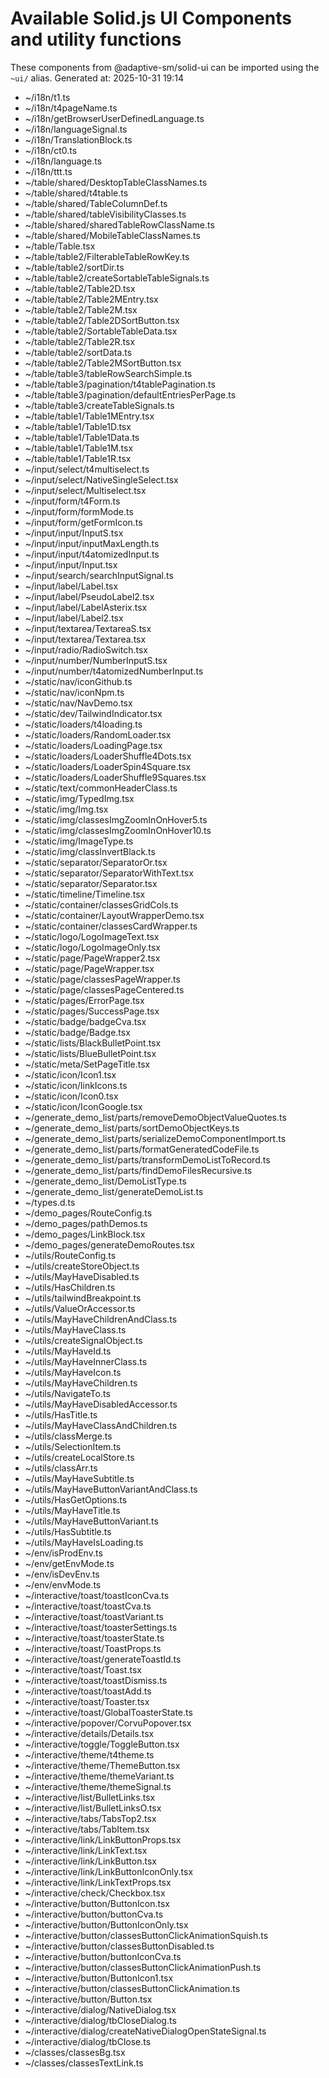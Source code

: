 # Available Solid.js UI Components and utility functions

These components from @adaptive-sm/solid-ui can be imported using the `~ui/` alias.
Generated at: 2025-10-31 19:14

- ~/i18n/t1.ts
- ~/i18n/t4pageName.ts
- ~/i18n/getBrowserUserDefinedLanguage.ts
- ~/i18n/languageSignal.ts
- ~/i18n/TranslationBlock.ts
- ~/i18n/ct0.ts
- ~/i18n/language.ts
- ~/i18n/ttt.ts
- ~/table/shared/DesktopTableClassNames.ts
- ~/table/shared/t4table.ts
- ~/table/shared/TableColumnDef.ts
- ~/table/shared/tableVisibilityClasses.ts
- ~/table/shared/sharedTableRowClassName.ts
- ~/table/shared/MobileTableClassNames.ts
- ~/table/Table.tsx
- ~/table/table2/FilterableTableRowKey.ts
- ~/table/table2/sortDir.ts
- ~/table/table2/createSortableTableSignals.ts
- ~/table/table2/Table2D.tsx
- ~/table/table2/Table2MEntry.tsx
- ~/table/table2/Table2M.tsx
- ~/table/table2/Table2DSortButton.tsx
- ~/table/table2/SortableTableData.tsx
- ~/table/table2/Table2R.tsx
- ~/table/table2/sortData.ts
- ~/table/table2/Table2MSortButton.tsx
- ~/table/table3/tableRowSearchSimple.ts
- ~/table/table3/pagination/t4tablePagination.ts
- ~/table/table3/pagination/defaultEntriesPerPage.ts
- ~/table/table3/createTableSignals.ts
- ~/table/table1/Table1MEntry.tsx
- ~/table/table1/Table1D.tsx
- ~/table/table1/Table1Data.ts
- ~/table/table1/Table1M.tsx
- ~/table/table1/Table1R.tsx
- ~/input/select/t4multiselect.ts
- ~/input/select/NativeSingleSelect.tsx
- ~/input/select/Multiselect.tsx
- ~/input/form/t4Form.ts
- ~/input/form/formMode.ts
- ~/input/form/getFormIcon.ts
- ~/input/input/InputS.tsx
- ~/input/input/inputMaxLength.ts
- ~/input/input/t4atomizedInput.ts
- ~/input/input/Input.tsx
- ~/input/search/searchInputSignal.ts
- ~/input/label/Label.tsx
- ~/input/label/PseudoLabel2.tsx
- ~/input/label/LabelAsterix.tsx
- ~/input/label/Label2.tsx
- ~/input/textarea/TextareaS.tsx
- ~/input/textarea/Textarea.tsx
- ~/input/radio/RadioSwitch.tsx
- ~/input/number/NumberInputS.tsx
- ~/input/number/t4atomizedNumberInput.ts
- ~/static/nav/iconGithub.ts
- ~/static/nav/iconNpm.ts
- ~/static/nav/NavDemo.tsx
- ~/static/dev/TailwindIndicator.tsx
- ~/static/loaders/t4loading.ts
- ~/static/loaders/RandomLoader.tsx
- ~/static/loaders/LoadingPage.tsx
- ~/static/loaders/LoaderShuffle4Dots.tsx
- ~/static/loaders/LoaderSpin4Square.tsx
- ~/static/loaders/LoaderShuffle9Squares.tsx
- ~/static/text/commonHeaderClass.ts
- ~/static/img/TypedImg.tsx
- ~/static/img/Img.tsx
- ~/static/img/classesImgZoomInOnHover5.ts
- ~/static/img/classesImgZoomInOnHover10.ts
- ~/static/img/ImageType.ts
- ~/static/img/classInvertBlack.ts
- ~/static/separator/SeparatorOr.tsx
- ~/static/separator/SeparatorWithText.tsx
- ~/static/separator/Separator.tsx
- ~/static/timeline/Timeline.tsx
- ~/static/container/classesGridCols.ts
- ~/static/container/LayoutWrapperDemo.tsx
- ~/static/container/classesCardWrapper.ts
- ~/static/logo/LogoImageText.tsx
- ~/static/logo/LogoImageOnly.tsx
- ~/static/page/PageWrapper2.tsx
- ~/static/page/PageWrapper.tsx
- ~/static/page/classesPageWrapper.ts
- ~/static/page/classesPageCentered.ts
- ~/static/pages/ErrorPage.tsx
- ~/static/pages/SuccessPage.tsx
- ~/static/badge/badgeCva.tsx
- ~/static/badge/Badge.tsx
- ~/static/lists/BlackBulletPoint.tsx
- ~/static/lists/BlueBulletPoint.tsx
- ~/static/meta/SetPageTitle.tsx
- ~/static/icon/Icon1.tsx
- ~/static/icon/linkIcons.ts
- ~/static/icon/Icon0.tsx
- ~/static/icon/IconGoogle.tsx
- ~/generate_demo_list/parts/removeDemoObjectValueQuotes.ts
- ~/generate_demo_list/parts/sortDemoObjectKeys.ts
- ~/generate_demo_list/parts/serializeDemoComponentImport.ts
- ~/generate_demo_list/parts/formatGeneratedCodeFile.ts
- ~/generate_demo_list/parts/transformDemoListToRecord.ts
- ~/generate_demo_list/parts/findDemoFilesRecursive.ts
- ~/generate_demo_list/DemoListType.ts
- ~/generate_demo_list/generateDemoList.ts
- ~/types.d.ts
- ~/demo_pages/RouteConfig.ts
- ~/demo_pages/pathDemos.ts
- ~/demo_pages/LinkBlock.tsx
- ~/demo_pages/generateDemoRoutes.tsx
- ~/utils/RouteConfig.ts
- ~/utils/createStoreObject.ts
- ~/utils/MayHaveDisabled.ts
- ~/utils/HasChildren.ts
- ~/utils/tailwindBreakpoint.ts
- ~/utils/ValueOrAccessor.ts
- ~/utils/MayHaveChildrenAndClass.ts
- ~/utils/MayHaveClass.ts
- ~/utils/createSignalObject.ts
- ~/utils/MayHaveId.ts
- ~/utils/MayHaveInnerClass.ts
- ~/utils/MayHaveIcon.ts
- ~/utils/MayHaveChildren.ts
- ~/utils/NavigateTo.ts
- ~/utils/MayHaveDisabledAccessor.ts
- ~/utils/HasTitle.ts
- ~/utils/MayHaveClassAndChildren.ts
- ~/utils/classMerge.ts
- ~/utils/SelectionItem.ts
- ~/utils/createLocalStore.ts
- ~/utils/classArr.ts
- ~/utils/MayHaveSubtitle.ts
- ~/utils/MayHaveButtonVariantAndClass.ts
- ~/utils/HasGetOptions.ts
- ~/utils/MayHaveTitle.ts
- ~/utils/MayHaveButtonVariant.ts
- ~/utils/HasSubtitle.ts
- ~/utils/MayHaveIsLoading.ts
- ~/env/isProdEnv.ts
- ~/env/getEnvMode.ts
- ~/env/isDevEnv.ts
- ~/env/envMode.ts
- ~/interactive/toast/toastIconCva.ts
- ~/interactive/toast/toastCva.ts
- ~/interactive/toast/toastVariant.ts
- ~/interactive/toast/toasterSettings.ts
- ~/interactive/toast/toasterState.ts
- ~/interactive/toast/ToastProps.ts
- ~/interactive/toast/generateToastId.ts
- ~/interactive/toast/Toast.tsx
- ~/interactive/toast/toastDismiss.ts
- ~/interactive/toast/toastAdd.ts
- ~/interactive/toast/Toaster.tsx
- ~/interactive/toast/GlobalToasterState.ts
- ~/interactive/popover/CorvuPopover.tsx
- ~/interactive/details/Details.tsx
- ~/interactive/toggle/ToggleButton.tsx
- ~/interactive/theme/t4theme.ts
- ~/interactive/theme/ThemeButton.tsx
- ~/interactive/theme/themeVariant.ts
- ~/interactive/theme/themeSignal.ts
- ~/interactive/list/BulletLinks.tsx
- ~/interactive/list/BulletLinksO.tsx
- ~/interactive/tabs/TabsTop2.tsx
- ~/interactive/tabs/TabItem.tsx
- ~/interactive/link/LinkButtonProps.tsx
- ~/interactive/link/LinkText.tsx
- ~/interactive/link/LinkButton.tsx
- ~/interactive/link/LinkButtonIconOnly.tsx
- ~/interactive/link/LinkTextProps.tsx
- ~/interactive/check/Checkbox.tsx
- ~/interactive/button/ButtonIcon.tsx
- ~/interactive/button/buttonCva.ts
- ~/interactive/button/ButtonIconOnly.tsx
- ~/interactive/button/classesButtonClickAnimationSquish.ts
- ~/interactive/button/classesButtonDisabled.ts
- ~/interactive/button/buttonIconCva.ts
- ~/interactive/button/classesButtonClickAnimationPush.ts
- ~/interactive/button/ButtonIcon1.tsx
- ~/interactive/button/classesButtonClickAnimation.ts
- ~/interactive/button/Button.tsx
- ~/interactive/dialog/NativeDialog.tsx
- ~/interactive/dialog/tbCloseDialog.ts
- ~/interactive/dialog/createNativeDialogOpenStateSignal.ts
- ~/interactive/dialog/tbClose.ts
- ~/classes/classesBg.tsx
- ~/classes/classesTextLink.ts
